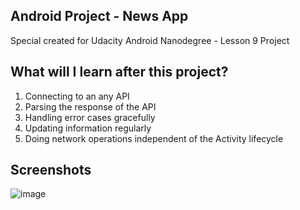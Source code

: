 ## Android Project - News App
Special created for Udacity Android Nanodegree - Lesson 9 Project

## What will I learn after this project?
1. Connecting to an any API
2. Parsing the response of the API
3. Handling error cases gracefully
4. Updating information regularly
5. Doing network operations independent of the Activity lifecycle

## Screenshots
![image](https://firebasestorage.googleapis.com/v0/b/devfest-22ece.appspot.com/o/image.jpg?alt=media&token=70cb7354-5651-48e4-9921-3ed04ebd1c49)
